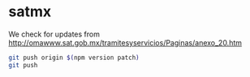 # satmx

We check for updates from http://omawww.sat.gob.mx/tramitesyservicios/Paginas/anexo_20.htm

```bash
git push origin $(npm version patch)
git push
```
